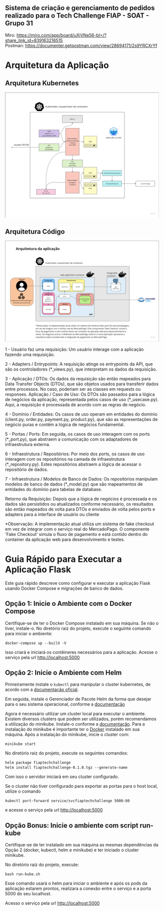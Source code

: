 ## Sistema de criação e gerenciamento de pedidos realizado para o Tech Challenge FIAP - SOAT - Grupo 31

Miro: https://miro.com/app/board/uXjVNe56-bI=/?share_link_id=839163216515<br>
Postman: https://documenter.getpostman.com/view/28694171/2s9YRCXrYf

# Arquitetura da Aplicação

## Arquitetura Kubernetes

![arquitetura-kubernetes](docs/arq-kubernetes-2.png)

## Arquitetura Código

![arquitetura-codigo](docs/arq-codigo-2.png)

1 - Usuário faz uma requisição: Um usuário interage com a aplicação fazendo uma requisição.

2 - Adapters / Entrypoints: A requisição atinge os entrypoints da API, que são os controladores (*_views.py), que interpretam os dados da requisição.

3 - Aplicação / DTOs: Os dados da requisição são então mapeados para Data Transfer Objects (DTOs), que são objetos usados para transferir dados entre processos. No caso, poderiam ser as classes em requests ou responses.
Aplicação / Caso de Uso: Os DTOs são passados para a lógica de negócios da aplicação, representada pelos casos de uso (*_usecase.py). Aqui, a requisição é processada de acordo com as regras de negócio.

4 - Domínio / Entidades: Os casos de uso operam em entidades do domínio (client.py, order.py, payment.py, product.py), que são as representações de negócio puras e contêm a lógica de negócios fundamental.

5 - Portas / Ports: Em seguida, os casos de uso interagem com os ports (*_port.py), que abstraem a comunicação com os adaptadores de infraestrutura externa.

6 - Infraestrutura / Repositórios: Por meio dos ports, os casos de uso interagem com os repositórios na camada de infraestrutura (*_repository.py). Estes repositórios abstraem a lógica de acessar o repositório de dados.

7 - Infraestrutura / Modelos de Banco de Dados: Os repositórios manipulam modelos de banco de dados (*_model.py) que são mapeamentos de entidades do domínio para tabelas de database.

Retorno da Requisição: Depois que a lógica de negócios é processada e os dados são persistidos ou atualizados conforme necessário, os resultados são então mapeados de volta para DTOs e enviados de volta pelos ports e adapters para a interface de usuário ou cliente

*Observação: A implementação atual utiliza um sistema de fake checkout em vez de integrar com o serviço real do MercadoPago. O componente 'Fake Checkout' simula o fluxo de pagamento e está contido dentro do container da aplicação web para desenvolvimento e testes. 

# Guia Rápido para Executar a Aplicação Flask
Este guia rápido descreve como configurar e executar a aplicação Flask usando Docker Compose e migrações de banco de dados.

## Opção 1: Inicie o Ambiente com o Docker Compose
Certifique-se de ter o Docker Compose instalado em sua máquina. Se não o tiver, instale-o.
No diretório raiz do projeto, execute o seguinte comando para iniciar o ambiente:
```
docker-compose up --build -V
```
Isso criará e iniciará os contêineres necessários para a aplicação.
Acesse o serviço pela url [http://localhost:5000](http://localhost:5000)


## Opção 2: Inicie o Ambiente com Helm
Primeiramente instale o `kubectl` para manipular o cluster kubernetes, de acordo com a [documentação oficial](https://kubernetes.io/docs/tasks/tools/#kubectl).

Em seguida, instale o Gerenciador de Pacote Helm da forma que desejar para o seu sistema operacional, conforme a [documentação](https://helm.sh/docs/intro/install/) 

Agora é necessário utilizar um cluster local para executar o ambiente. Existem diversos clusters que podem ser utilizados, porém recomendamos a utilização do minikube. Instale-o conforme a [documentação](https://minikube.sigs.k8s.io/docs/start/). Para a instalação do minikube é importante ter o [Docker](https://docs.docker.com/) instalado em sua máquina.
Após a instalação do minikube, inicie o cluster com:

```
minikube start
```

No diretório raiz do projeto, execute os seguintes comandos:
```
helm package fiaptechchallenge
helm install fiaptechchallenge-0.1.0.tgz --generate-name
```
Com isso o servidor iniciará em seu cluster configurado.

Se o cluster não tiver configurado para exportar as portas para o host local, utilize o comando
```
kubectl port-forward service/svcfiaptechchallenge 5000:80
```
e acesse o serviço pela url [http://localhost:5000](http://localhost:5000)


## Opção Bonus: Inicie o ambiente com script run-kube
Certifique-se de ter instalado em sua máquina as mesmas dependências da Opção 2 (docker, kubectl, helm e minikube) e ter iniciado o cluster minikube.

No diretório raiz do projeto, execute:
```
bash run-kube.sh
```
Esse comando usará o helm para iniciar o ambiente e após os pods da aplicação estarem prontos, realizara a conexão entre o serviço e a porta 5000 do seu localhost.

Acesso o serviço pela url [http://localhost:5000](http://localhost:5000)

